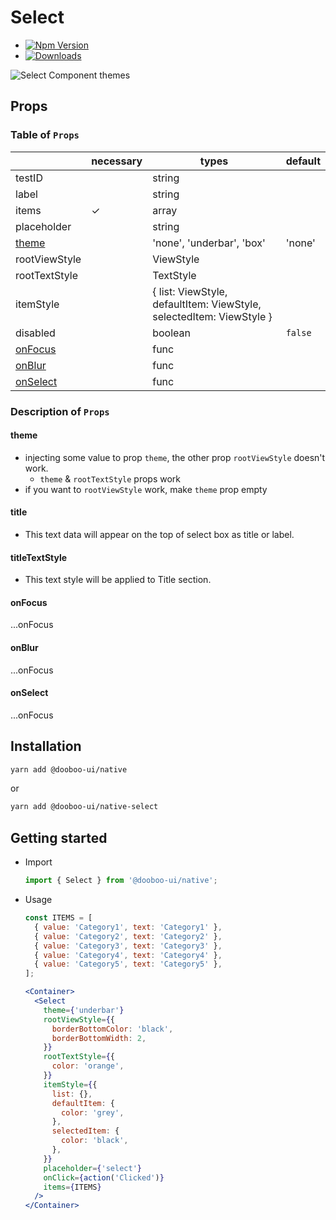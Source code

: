 # Select

- [![Npm Version](http://img.shields.io/npm/v/@dooboo-ui/native-select.svg?style=flat-square)](https://npmjs.org/package/@dooboo-ui/native-select)
- [![Downloads](http://img.shields.io/npm/dm/@dooboo-ui/native-select.svg?style=flat-square)](https://npmjs.org/package/@dooboo-ui/native-select)

![Select Component themes](https://user-images.githubusercontent.com/33364619/70374774-fd328c00-1939-11ea-9af4-776c6885bd41.png)

## Props

### Table of `Props`

|                       | necessary | types                                                                | default |
| --------------------- | --------- | -------------------------------------------------------------------- | ------- |
| testID                |           | string                                                               |         |
| label                 |           | string                                                               |         |
| items                 | ✓         | array                                                                |         |
| placeholder           |           | string                                                               |         |
| [theme](#theme)       |           | 'none', 'underbar', 'box'                                            | 'none'  |
| rootViewStyle         |           | ViewStyle                                                            |         |
| rootTextStyle         |           | TextStyle                                                            |         |
| itemStyle             |           | { list: ViewStyle, defaultItem: ViewStyle, selectedItem: ViewStyle } |         |
| disabled              |           | boolean                                                              | `false` |
| [onFocus](#onFocus)   |           | func                                                                 |         |
| [onBlur](#onBlur)     |           | func                                                                 |         |
| [onSelect](#onSelect) |           | func                                                                 |         |

### Description of `Props`

#### theme

- injecting some value to prop `theme`, the other prop `rootViewStyle` doesn't work.
  - `theme` & `rootTextStyle` props work
- if you want to `rootViewStyle` work, make `theme` prop empty

#### title

- This text data will appear on the top of select box as title or label.

#### titleTextStyle

- This text style will be applied to Title section.

#### onFocus

...onFocus

#### onBlur

...onFocus

#### onSelect

...onFocus

## Installation

```sh
yarn add @dooboo-ui/native
```

or

```sh
yarn add @dooboo-ui/native-select
```

## Getting started

- Import

  ```javascript
  import { Select } from '@dooboo-ui/native';
  ```

- Usage

  ```javascript
  const ITEMS = [
    { value: 'Category1', text: 'Category1' },
    { value: 'Category2', text: 'Category2' },
    { value: 'Category3', text: 'Category3' },
    { value: 'Category4', text: 'Category4' },
    { value: 'Category5', text: 'Category5' },
  ];
  ```

  ```jsx
  <Container>
    <Select
      theme={'underbar'}
      rootViewStyle={{
        borderBottomColor: 'black',
        borderBottomWidth: 2,
      }}
      rootTextStyle={{
        color: 'orange',
      }}
      itemStyle={{
        list: {},
        defaultItem: {
          color: 'grey',
        },
        selectedItem: {
          color: 'black',
        },
      }}
      placeholder={'select'}
      onClick={action('Clicked')}
      items={ITEMS}
    />
  </Container>
  ```

```

```
